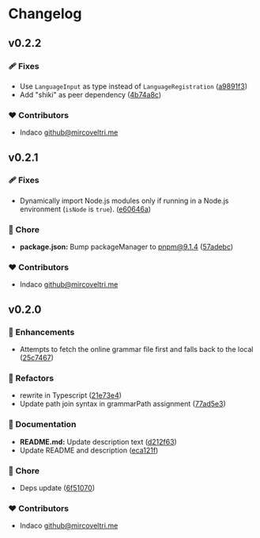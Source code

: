 # Changelog

## v0.2.2

### 🩹 Fixes

- Use `LanguageInput` as type instead of `LanguageRegistration` ([a9891f3](https://github.com/indaco/shiki-templ/commit/a9891f3))
- Add "shiki" as peer dependency ([4b74a8c](https://github.com/indaco/shiki-templ/commit/4b74a8c))

### ❤️ Contributors

- Indaco <github@mircoveltri.me>

## v0.2.1

### 🩹 Fixes

- Dynamically import Node.js modules only if running in a Node.js environment (`isNode` is `true`). ([e60646a](https://github.com/indaco/shiki-templ/commit/e60646a))

### 🏡 Chore

- **package.json:** Bump packageManager to pnpm@9.1.4 ([57adebc](https://github.com/indaco/shiki-templ/commit/57adebc))

### ❤️ Contributors

- Indaco <github@mircoveltri.me>

## v0.2.0

### 🚀 Enhancements

- Attempts to fetch the online grammar file first and falls back to the local ([25c7467](https://github.com/indaco/shiki-templ/commit/25c7467))

### 💅 Refactors

- rewrite in Typescript ([21e73e4](https://github.com/indaco/shiki-templ/commit/21e73e4))
- Update path join syntax in grammarPath assignment ([77ad5e3](https://github.com/indaco/shiki-templ/commit/77ad5e3))

### 📖 Documentation

- **README.md:** Update description text ([d212f63](https://github.com/indaco/shiki-templ/commit/d212f63))
- Update README and description ([eca121f](https://github.com/indaco/shiki-templ/commit/eca121f))

### 🏡 Chore

- Deps update ([6f51070](https://github.com/indaco/shiki-templ/commit/6f51070))

### ❤️ Contributors

- Indaco <github@mircoveltri.me>
